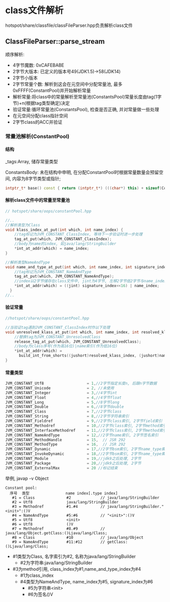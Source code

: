 # class文件解析
hotspot/share/classfile/classFileParser.hpp负责解析class文件

## ClassFileParser::parse_stream
顺序解析:
* 4字节魔数: 0xCAFEBABE
* 2字节大版本: 已定义的版本号49(JDK1.5)->58(JDK14)
* 2字节小版本
* 2字节常量个数: 解析到这会在元空间中分配常量池, 最多0xFFFF(ConstantPool)并开始解析常量
* 解析常量:将class中的常量解析至常量池(ConstantsPool)常量长度由tag(1字节)+n(根据tag类型确定)决定
* 验证常量:循环常量池(ConstantsPool), 检查是否正确, 并对常量做一些处理
* 在元空间分配class指针空间
* 2字节class的ACC并验证

### 常量池解析(ConstantPool)
#### 结构
_tags:Array, 储存常量类型

ConstantsBody: 未在结构中申明, 在分配ConstantPool时根据常量数量会预留空间, 内容为8字节类型或指针;
```c++
intptr_t* base() const { return (intptr_t*) (((char*) this) + sizeof(ConstantPool)); }
```

#### 解析class文件中的常量至常量池
```c++
// hotspot/share/oops/constantPool.hpp

//..
//解析类型为Class
void klass_index_at_put(int which, int name_index) {
    //tag标记为JVM_CONSTANT_ClassIndex, 等待下一步验证时进一步处理
    tag_at_put(which, JVM_CONSTANT_ClassIndex);
    //body为name的index, 如java/lang/StringBuilder
    *int_at_addr(which) = name_index;
}

//解析类型NameAndType
void name_and_type_at_put(int which, int name_index, int signature_index) {
    //tag标记为JVM_CONSTANT_NameAndType
    tag_at_put(which, JVM_CONSTANT_NameAndType);
    //index以2字节储存在class文件中, jint为4字节, 左移2字节低2字节与name_index结合储存在常量池body中
    *int_at_addr(which) = ((jint) signature_index<<16) | name_index;
  }
//..
```

#### 验证常量

```c++
//hotspot/share/oops/constantPool.hpp

//当验证tag遇到JVM_CONSTANT_ClassIndex时作以下处理
void unresolved_klass_at_put(int which, int name_index, int resolved_klass_index) {
    //替换tag为JVM_CONSTANT_UnresolvedClass
    release_tag_at_put(which, JVM_CONSTANT_UnresolvedClass);
    //body为class序号(作为高16位)|name索引(作为低16位)
    *int_at_addr(which) =
      build_int_from_shorts((jushort)resolved_klass_index, (jushort)name_index);
}
```

#### 常量类型

```c++
JVM_CONSTANT_Utf8                   = 1,//2字节指定长度n, 后跟n字节数据
JVM_CONSTANT_Unicode                = 2, //未使用
JVM_CONSTANT_Integer                = 3,//4字节int
JVM_CONSTANT_Float                  = 4,//4字节float
JVM_CONSTANT_Long                   = 5,//8字节long
JVM_CONSTANT_Double                 = 6,//8字节double
JVM_CONSTANT_Class                  = 7,//2字节class
JVM_CONSTANT_String                 = 8,//2字节字符串索引
JVM_CONSTANT_Fieldref               = 9,//2字节class索引, 2字节field索引
JVM_CONSTANT_Methodref              = 10,//2字节class索引, 2字节method索引
JVM_CONSTANT_InterfaceMethodref     = 11,//2字节class索引, 2字节method索引
JVM_CONSTANT_NameAndType            = 12,//2字节name索引, 2字节签名索引
JVM_CONSTANT_MethodHandle           = 15,  // JSR 292
JVM_CONSTANT_MethodType             = 16,  // JSR 292
JVM_CONSTANT_Dynamic                = 17,//2字节bsm索引, 2字节name_type索引
JVM_CONSTANT_InvokeDynamic          = 18,//2字节bsm索引, 2字节name_type索引
JVM_CONSTANT_Module                 = 19,//jdk9之后处理, 2字节
JVM_CONSTANT_Package                = 20,//jdk9之后处理, 2字节
JVM_CONSTANT_ExternalMax            = 20 //标记结束
```
举例, javap -v Object
```
Constant pool:
  序号  类型                name index[.type index]
   #1 = Class              #2             // java/lang/StringBuilder
   #2 = Utf8               java/lang/StringBuilder
   #3 = Methodref          #1.#4          // java/lang/StringBuilder."<init>":()V
   #4 = NameAndType        #5:#6          // "<init>":()V
   #5 = Utf8               <init>
   #6 = Utf8               ()V
   #7 = Methodref          #8.#9          // java/lang/Object.getClass:()Ljava/lang/Class;
   #8 = Class              #10            // java/lang/Object
   #9 = NameAndType        #11:#12        // getClass:()Ljava/lang/Class;
```
* #1类型为Class, 名字索引为#2, 名称为java/lang/StringBuilder
  * #2为字符串:java/lang/StringBuilder
* #3为method引用, class_index为#1,name_and_type_index为#4
  * #1为class_index
  * #4类型为NameAndType, name_index为#5, signature_index为#6
    * #5为字符串\<init\>
    * #6为签名()V
